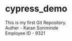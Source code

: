 # cypress_demo
This is my first Git Repository.
<br>
Auther - Karan Soniminde
<br>
Employee ID - 9321
